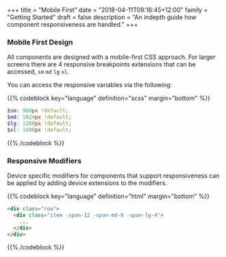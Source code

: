 +++
title = "Mobile First"
date = "2018-04-11T09:16:45+12:00"
family = "Getting Started"
draft = false
description = "An indepth guide how component responsiveness are handled."
+++

### Mobile First Design

All components are designed with a mobile-first CSS approach. For larger screens there are 4 responsive breakpoints extensions that can be accessed, `sm` `md` `lg` `xl`.

You can access the responsive variables via the following:

{{% codeblock key="language" definition="scss" margin="bottom" %}}
```scss
$sm: 960px !default;
$md: 1024px !default;
$lg: 1280px !default;
$xl: 1600px !default;
```
{{% /codeblock %}}

### Responsive Modifiers

Device specific modifiers for components that support responsiveness can be applied by adding device extensions to the modifiers.

{{% codeblock key="language" definition="html" margin="bottom" %}}
```html
<div class="row">
  <div class="item -span-12 -span-md-6 -span-lg-4">
    ...
  </div>
</div>
```
{{% /codeblock %}}
